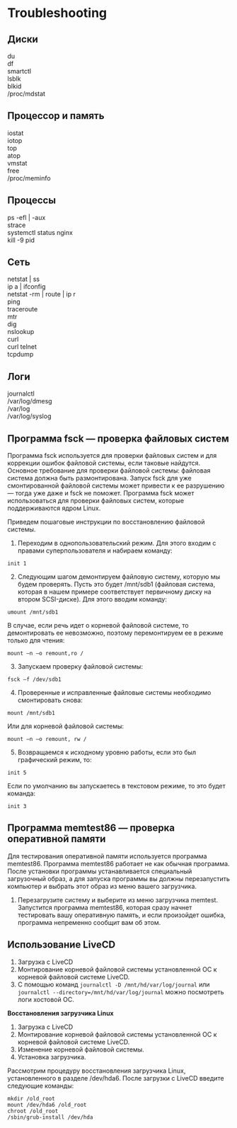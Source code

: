 # Troubleshooting

## Диски

du  
df  
smartctl  
lsblk  
blkid  
/proc/mdstat  

## Процессор и память

iostat  
iotop  
top  
atop  
vmstat  
free  
/proc/meminfo  

## Процессы  

ps -efl | -aux  
strace  
systemctl status nginx  
kill -9 pid  

## Сеть  

netstat | ss  
ip a | ifconfig  
netstat -rm | route | ip r  
ping  
traceroute  
mtr  
dig  
nslookup  
curl  
curl telnet  
tcpdump  

## Логи  

journalctl  
/var/log/dmesg  
/var/log  
/var/log/syslog   


## Программа fsck — проверка файловых систем

Программа fsck используется для проверки файловых систем и для коррекции ошибок файловой системы, если таковые найдутся. Основное требование для проверки файловой системы: файловая система должна быть размонтирована. Запуск fsck для уже смонтированной файловой системы может привести к ее разрушению — тогда уже даже и fsck не поможет. Программа fsck может использоваться для проверки файловых систем, которые поддерживаются ядром Linux.

Приведем пошаговые инструкции по восстановлению файловой системы.

1. Переходим в однопользовательский режим. Для этого входим с правами суперпользователя и набираем команду:
```
init 1 
```

2. Следующим шагом демонтируем файловую систему, которую мы будем проверять. Пусть это будет /mnt/sdb1 (файловая система, которая в нашем примере соответствует первичному диску на втором SCSI-диске). Для этого вводим команду:
```
umount /mnt/sdb1
```

В случае, если речь идет о корневой файловой системе, то демонтировать ее невозможно, поэтому перемонтируем ее в режиме только для чтения:
```
mount —n —o remount,ro /
```

3. Запускаем проверку файловой системы:
```
fsck —f /dev/sdb1 
```

4. Проверенные и исправленные файловые системы необходимо смонтировать снова:
```
mount /mnt/sdb1 
```

Или для корневой файловой системы:
```
mount —n —o remount, rw / 
```

5. Возвращаемся к исходному уровню работы, если это был графический режим, то:
```
init 5
```

Если по умолчанию вы запускаетесь в текстовом режиме, то это будет команда:
```
init 3 
```



## Программа memtest86 — проверка оперативной памяти 

Для тестирования оперативной памяти используется программа memtest86. Программа memtest86 работает не как обычная программа. После установки программы устанавливается специальный загрузочный образ, а для запуска
программы вы должны перезапустить компьютер и выбрать этот образ из меню вашего загрузчика.

1. Перезагрузите систему и выберите из меню загрузчика memtest. Запустится программа memtest86, которая сразу начнет тестировать вашу оперативную память, и если произойдет ошибка, программа непременно сообщит вам об этом.



## Использование LiveCD

1. Загрузка с LiveCD
2. Монтирование корневой файловой системы установленной ОС к корневой файловой системе LiveCD.
3. С помощью команд `journalctl -D /mnt/hd/var/log/journal` или `journalctl --directory=/mnt/hd/var/log/journal` можно посмотреть логи хостовой ОС.

**Восстановления загрузчика Linux**

1. Загрузка с LiveCD
2. Монтирование корневой файловой системы установленной ОС к корневой файловой системе LiveCD.
3. Изменение корневой файловой системы.
4. Установка загрузчика. 

Рассмотрим процедуру восстановления загрузчика Linux, установленного в разделе /dev/hda6. После загрузки с LiveCD введите следующие команды:

```
mkdir /old_root
mount /dev/hda6 /old_root
chroot /old_root 
/sbin/grub-install /dev/hda 
```
